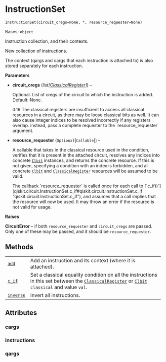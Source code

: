 # InstructionSet

<span id="undefined" />

`InstructionSet(circuit_cregs=None, *, resource_requester=None)`

Bases: `object`

Instruction collection, and their contexts.

New collection of instructions.

The context (qargs and cargs that each instruction is attached to) is also stored separately for each instruction.

**Parameters**

*   **circuit\_cregs** (*list\[*[*ClassicalRegister*](qiskit.circuit.ClassicalRegister#qiskit.circuit.ClassicalRegister "qiskit.circuit.ClassicalRegister")*]*) –

    Optional. List of cregs of the circuit to which the instruction is added. Default: None.

    <Admonition title="Deprecated since version qiskit-terra" type="danger">
      0.19 The classical registers are insufficient to access all classical resources in a circuit, as there may be loose classical bits as well. It can also cause integer indices to be resolved incorrectly if any registers overlap. Instead, pass a complete requester to the `resource_requester` argument.
    </Admonition>

*   **resource\_requester** (`Optional`\[`Callable`]) –

    A callable that takes in the classical resource used in the condition, verifies that it is present in the attached circuit, resolves any indices into concrete [`Clbit`](qiskit.circuit.Clbit#qiskit.circuit.Clbit "qiskit.circuit.Clbit") instances, and returns the concrete resource. If this is not given, specifying a condition with an index is forbidden, and all concrete [`Clbit`](qiskit.circuit.Clbit#qiskit.circuit.Clbit "qiskit.circuit.Clbit") and [`ClassicalRegister`](qiskit.circuit.ClassicalRegister#qiskit.circuit.ClassicalRegister "qiskit.circuit.ClassicalRegister") resources will be assumed to be valid.

    <Admonition title="Note" type="note">
      The callback `resource_requester` is called once for each call to [`c_if()`](qiskit.circuit.InstructionSet.c_if#qiskit.circuit.InstructionSet.c_if "qiskit.circuit.InstructionSet.c_if"), and assumes that a call implies that the resource will now be used. It may throw an error if the resource is not valid for usage.
    </Admonition>

**Raises**

**CircuitError** – if both `resource_requester` and `circuit_cregs` are passed. Only one of these may be passed, and it should be `resource_requester`.

## Methods

|                                                                                                                                  |                                                                                                                                                                                                                                                                                                                            |
| -------------------------------------------------------------------------------------------------------------------------------- | -------------------------------------------------------------------------------------------------------------------------------------------------------------------------------------------------------------------------------------------------------------------------------------------------------------------------- |
| [`add`](qiskit.circuit.InstructionSet.add#qiskit.circuit.InstructionSet.add "qiskit.circuit.InstructionSet.add")                 | Add an instruction and its context (where it is attached).                                                                                                                                                                                                                                                                 |
| [`c_if`](qiskit.circuit.InstructionSet.c_if#qiskit.circuit.InstructionSet.c_if "qiskit.circuit.InstructionSet.c_if")             | Set a classical equality condition on all the instructions in this set between the [`ClassicalRegister`](qiskit.circuit.ClassicalRegister#qiskit.circuit.ClassicalRegister "qiskit.circuit.ClassicalRegister") or [`Clbit`](qiskit.circuit.Clbit#qiskit.circuit.Clbit "qiskit.circuit.Clbit") `classical` and value `val`. |
| [`inverse`](qiskit.circuit.InstructionSet.inverse#qiskit.circuit.InstructionSet.inverse "qiskit.circuit.InstructionSet.inverse") | Invert all instructions.                                                                                                                                                                                                                                                                                                   |

## Attributes

<span id="undefined" />

### cargs

<span id="undefined" />

### instructions

<span id="undefined" />

### qargs
